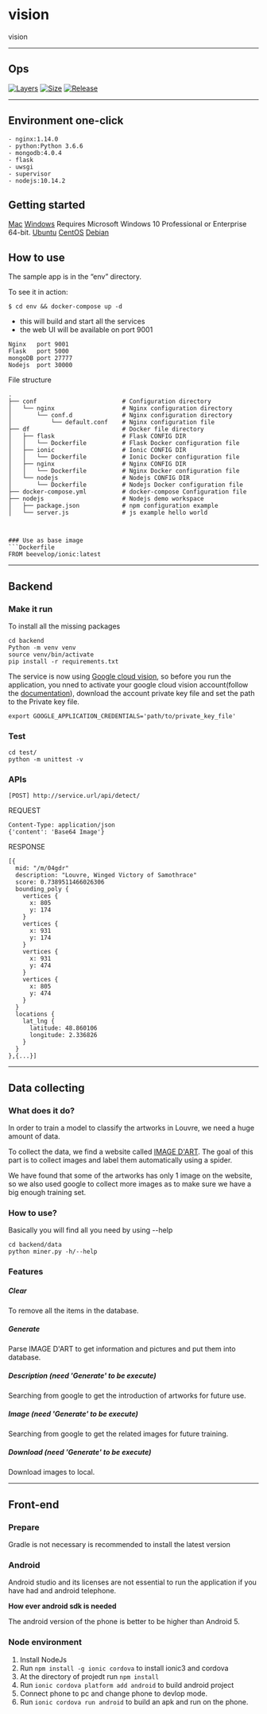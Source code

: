 # vision
vision

-----
## Ops

[![Layers](https://shields.beevelop.com/docker/image/layers/beevelop/ionic/latest.svg?style=flat-square)](https://links.beevelop.com/d-ionic)
[![Size](https://shields.beevelop.com/docker/image/size/beevelop/ionic/latest.svg?style=flat-square)](https://links.beevelop.com/d-ionic)
[![Release](https://shields.beevelop.com/github/release/beevelop/docker-ionic.svg?style=flat-square)](https://github.com/beevelop/docker-ionic/releases)

-----
## Environment one-click
```
- nginx:1.14.0
- python:Python 3.6.6
- mongodb:4.0.4
- flask
- uwsgi
- supervisor
- nodejs:10.14.2

```

## Getting started

[Mac](https://docs.docker.com/docker-for-mac/install/)
[Windows](https://docs.docker.com/docker-for-windows/install/) Requires Microsoft Windows 10 Professional or Enterprise 64-bit.
[Ubuntu](https://docs.docker.com/install/linux/docker-ce/ubuntu/)
[CentOS](https://docs.docker.com/install/linux/docker-ce/centos/)
[Debian](https://docs.docker.com/install/linux/docker-ce/debian/)

## How to use
The sample app is in the “env” directory.

To see it in action:
```
$ cd env && docker-compose up -d
```
- this will build and start all the services
- the web UI will be available on port 9001

```
Nginx   port 9001
Flask   port 5000
mongoDB port 27777
Nodejs  port 30000
```
File structure
```
.
├── conf                        # Configuration directory
│   └── nginx                   # Nginx configuration directory
│       └── conf.d              # Nginx configuration directory
│           └── default.conf    # Nginx configuration file
├── df                          # Docker file directory
│   ├── flask                   # Flask CONFIG DIR
│   │   └── Dockerfile          # Flask Docker configuration file
│   ├── ionic                   # Ionic CONFIG DIR
│   │   └── Dockerfile          # Ionic Docker configuration file
│   ├── nginx                   # Nginx CONFIG DIR
│   │   └── Dockerfile          # Nginx Docker configuration file
│   └── nodejs                  # Nodejs CONFIG DIR
│       └── Dockerfile          # Nodejs Docker configuration file
├── docker-compose.yml          # docker-compose Configuration file
├── nodejs                      # Nodejs demo workspace
│   ├── package.json            # npm configuration example
│   └── server.js               # js example hello world



### Use as base image
```Dockerfile
FROM beevelop/ionic:latest
```

----
## Backend

### Make it run
To install all the missing packages
```
cd backend
Python -m venv venv
source venv/bin/activate
pip install -r requirements.txt
```
The service is now using [Google cloud vision](https://cloud.google.com/vision/), so before you run the application, you nned to activate your google cloud vision account(follow the [documentation](https://cloud.google.com/vision/docs/quickstart)), download the account private key file and set the path to the Private key file.
```
export GOOGLE_APPLICATION_CREDENTIALS='path/to/private_key_file'
``` 

### Test
```
cd test/
python -m unittest -v
```

### APIs
```
[POST] http://service.url/api/detect/
```
REQUEST
```
Content-Type: application/json
{'content': 'Base64 Image'}
```
RESPONSE
```
[{
  mid: "/m/04gdr"
  description: "Louvre, Winged Victory of Samothrace"
  score: 0.7389511466026306
  bounding_poly {
    vertices {
      x: 805
      y: 174
    }
    vertices {
      x: 931
      y: 174
    }
    vertices {
      x: 931
      y: 474
    }
    vertices {
      x: 805
      y: 474
    }
  }
  locations {
    lat_lng {
      latitude: 48.860106
      longitude: 2.336826
    }
  }
},{...}]
```

----
## Data collecting

### What does it do?

In order to train a model to classify the artworks in Louvre, we need a huge amount of data.

To collect the data, we find a website called [IMAGE D'ART](http://art.rmngp.fr). The goal of this part is to collect images and label them automatically using a spider.

We have found that some of the artworks has only 1 image on the website, so we also used google to collect more images as to make sure we have a big enough training set.

### How to use?

Basically you will find all you need by using --help

```
cd backend/data
python miner.py -h/--help
```

### Features

##### Clear

To remove all the items in the database.

##### Generate

Parse IMAGE D'ART to get information and pictures and put them into database.

##### Description (need 'Generate' to be execute)

Searching from google to get the introduction of artworks for future use.

##### Image (need 'Generate' to be execute)

Searching from google to get the related images for future training.

##### Download (need 'Generate' to be execute)

Download images to local.

----
## Front-end

### Prepare
Gradle is not necessary is recommended to install the latest version

### Android
Android studio and its licenses are not essential to run the application if you have had and android telephone.

**How ever android sdk is needed**

The android version of the phone is better to be higher than Android 5. 


### Node environment
1. Install NodeJs
2. Run `npm install -g ionic cordova` to install ionic3 and cordova
3. At the directory of projedt run `npm install`
4. Run `ionic cordova platform add android` to build android project
5. Connect phone to pc and change phone to devlop mode.
6. Run `ionic cordova run android` to build an apk and run on the phone.
